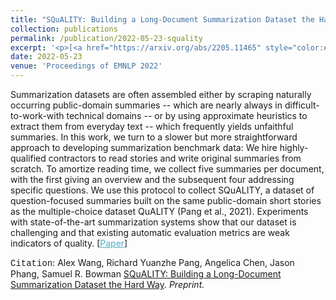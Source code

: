 ```yaml
---
title: "SQuALITY: Building a Long-Document Summarization Dataset the Hard Way"
collection: publications
permalink: /publication/2022-05-23-squality
excerpt: '<p>[<a href="https://arxiv.org/abs/2205.11465" style="color:#51ADC8;">Paper</a>] - <a href="/publication/2022-05-23-squality" style="color:#51ADC8;">Abstract</a><br /><span style="font-family:Courier New">Citation</span>: Alex Wang, Richard Yuanzhe Pang, Angelica Chen, Jason Phang, Samuel R. Bowman <u>SQuALITY: Building a Long-Document Summarization Dataset the Hard Way</u>. <i>Preprint.</i></p>'
date: 2022-05-23
venue: 'Proceedings of EMNLP 2022'
---
```


Summarization datasets are often assembled either by scraping naturally occurring public-domain summaries -- which are nearly always in difficult-to-work-with technical domains -- or by using approximate heuristics to extract them from everyday text -- which frequently yields unfaithful summaries. In this work, we turn to a slower but more straightforward approach to developing summarization benchmark data: We hire highly-qualified contractors to read stories and write original summaries from scratch. To amortize reading time, we collect five summaries per document, with the first giving an overview and the subsequent four addressing specific questions. We use this protocol to collect SQuALITY, a dataset of question-focused summaries built on the same public-domain short stories as the multiple-choice dataset QuALITY (Pang et al., 2021). Experiments with state-of-the-art summarization systems show that our dataset is challenging and that existing automatic evaluation metrics are weak indicators of quality. 
[<a href="https://arxiv.org/abs/2205.11465" style="color:#51ADC8;">Paper</a>]

<span style="font-family:Courier New">Citation</span>: Alex Wang, Richard Yuanzhe Pang, Angelica Chen, Jason Phang, Samuel R. Bowman <u>SQuALITY: Building a Long-Document Summarization Dataset the Hard Way</u>. <i>Preprint.</i> 
